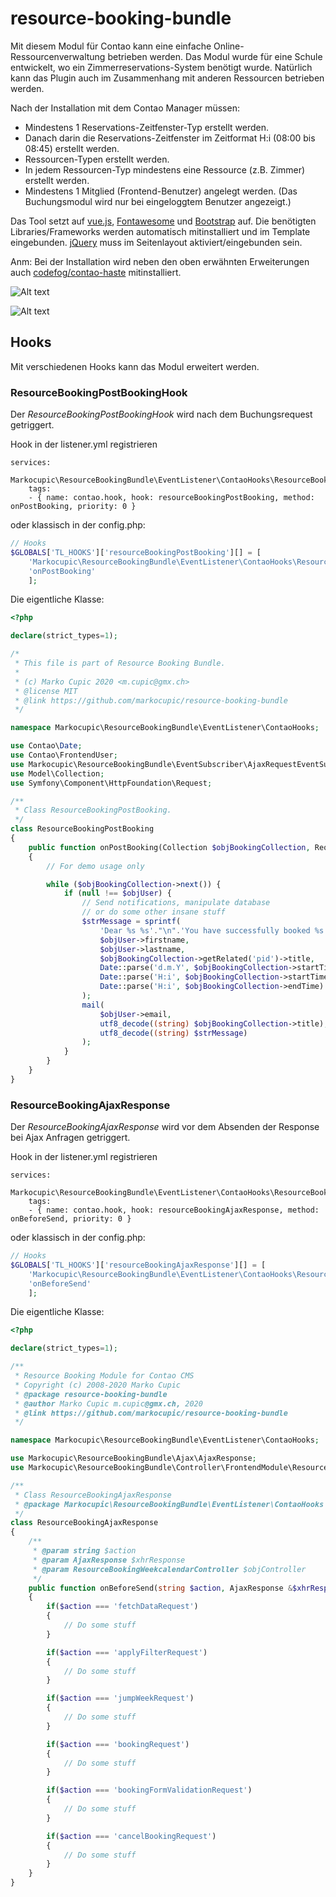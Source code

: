 # resource-booking-bundle
Mit diesem Modul für Contao kann eine einfache Online-Ressourcenverwaltung betrieben werden. 
Das Modul wurde für eine Schule entwickelt, wo ein Zimmerreservations-System benötigt wurde. Natürlich kann das Plugin auch im Zusammenhang mit anderen Ressourcen betrieben werden. 

Nach der Installation mit dem Contao Manager müssen:
* Mindestens 1 Reservations-Zeitfenster-Typ erstellt werden.
* Danach darin die Reservations-Zeitfenster im Zeitformat H:i (08:00 bis 08:45) erstellt werden.
* Ressourcen-Typen erstellt werden.
* In jedem Ressourcen-Typ mindestens eine Ressource (z.B. Zimmer) erstellt werden.
* Mindestens 1 Mitglied (Frontend-Benutzer) angelegt werden. (Das Buchungsmodul wird nur bei eingeloggtem Benutzer angezeigt.)

Das Tool setzt auf [vue.js](https://vuejs.org/), [Fontawesome](https://fontawesome.com/) und [Bootstrap](https://getbootstrap.com/) auf. Die benötigten Libraries/Frameworks werden automatisch mitinstalliert und im Template eingebunden.
[jQuery](https://jquery.com/) muss im Seitenlayout aktiviert/eingebunden sein.

Anm: Bei der Installation wird neben den oben erwähnten Erweiterungen auch [codefog/contao-haste](https://github.com/codefog/contao-haste) mitinstalliert.

![Alt text](src/Resources/public/screenshot/screenshot.png?raw=true "Buchungstool im Frontend-Ansicht")

![Alt text](src/Resources/public/screenshot/screenshot2.png?raw=true "Buchungstool im Frontend-Ansicht")

## Hooks
Mit verschiedenen Hooks kann das Modul erweitert werden.

### ResourceBookingPostBookingHook
Der *ResourceBookingPostBookingHook* wird nach dem Buchungsrequest getriggert. 

Hook in der listener.yml registrieren

```
services:
  Markocupic\ResourceBookingBundle\EventListener\ContaoHooks\ResourceBookingPostBooking:
    tags:
    - { name: contao.hook, hook: resourceBookingPostBooking, method: onPostBooking, priority: 0 }
```

oder klassisch in der config.php:

```php
// Hooks
$GLOBALS['TL_HOOKS']['resourceBookingPostBooking'][] = [
    'Markocupic\ResourceBookingBundle\EventListener\ContaoHooks\ResourceBookingPostBooking',
    'onPostBooking'
    ];
```

Die eigentliche Klasse:

```php
<?php

declare(strict_types=1);

/*
 * This file is part of Resource Booking Bundle.
 *
 * (c) Marko Cupic 2020 <m.cupic@gmx.ch>
 * @license MIT
 * @link https://github.com/markocupic/resource-booking-bundle
 */

namespace Markocupic\ResourceBookingBundle\EventListener\ContaoHooks;

use Contao\Date;
use Contao\FrontendUser;
use Markocupic\ResourceBookingBundle\EventSubscriber\AjaxRequestEventSubscriber;
use Model\Collection;
use Symfony\Component\HttpFoundation\Request;

/**
 * Class ResourceBookingPostBooking.
 */
class ResourceBookingPostBooking
{
    public function onPostBooking(Collection $objBookingCollection, Request $request, ?FrontendUser $objUser, AjaxRequestEventSubscriber $objAjaxRequestEventSubscriber): void
    {
        // For demo usage only

        while ($objBookingCollection->next()) {
            if (null !== $objUser) {
                // Send notifications, manipulate database
                // or do some other insane stuff
                $strMessage = sprintf(
                    'Dear %s %s'."\n".'You have successfully booked %s on %s from %s to %s.',
                    $objUser->firstname,
                    $objUser->lastname,
                    $objBookingCollection->getRelated('pid')->title,
                    Date::parse('d.m.Y', $objBookingCollection->startTime),
                    Date::parse('H:i', $objBookingCollection->startTime),
                    Date::parse('H:i', $objBookingCollection->endTime)
                );
                mail(
                    $objUser->email,
                    utf8_decode((string) $objBookingCollection->title),
                    utf8_decode((string) $strMessage)
                );
            }
        }
    }
}

```

### ResourceBookingAjaxResponse
Der *ResourceBookingAjaxResponse* wird vor dem Absenden der Response bei Ajax Anfragen getriggert. 

Hook in der listener.yml registrieren

```
services:
  Markocupic\ResourceBookingBundle\EventListener\ContaoHooks\ResourceBookingAjaxResponse:
    tags:
    - { name: contao.hook, hook: resourceBookingAjaxResponse, method: onBeforeSend, priority: 0 }
```

oder klassisch in der config.php:

```php
// Hooks
$GLOBALS['TL_HOOKS']['resourceBookingAjaxResponse'][] = [
    'Markocupic\ResourceBookingBundle\EventListener\ContaoHooks\ResourceBookingAjaxResponse',
    'onBeforeSend'
    ];
```

Die eigentliche Klasse:

```php
<?php

declare(strict_types=1);

/**
 * Resource Booking Module for Contao CMS
 * Copyright (c) 2008-2020 Marko Cupic
 * @package resource-booking-bundle
 * @author Marko Cupic m.cupic@gmx.ch, 2020
 * @link https://github.com/markocupic/resource-booking-bundle
 */

namespace Markocupic\ResourceBookingBundle\EventListener\ContaoHooks;

use Markocupic\ResourceBookingBundle\Ajax\AjaxResponse;
use Markocupic\ResourceBookingBundle\Controller\FrontendModule\ResourceBookingWeekcalendarController;

/**
 * Class ResourceBookingAjaxResponse
 * @package Markocupic\ResourceBookingBundle\EventListener\ContaoHooks
 */
class ResourceBookingAjaxResponse
{
    /**
     * @param string $action
     * @param AjaxResponse $xhrResponse
     * @param ResourceBookingWeekcalendarController $objController
     */
    public function onBeforeSend(string $action, AjaxResponse &$xhrResponse, ResourceBookingWeekcalendarController $objController): void
    {
        if($action === 'fetchDataRequest')
        {
            // Do some stuff
        }

        if($action === 'applyFilterRequest')
        {
            // Do some stuff
        }

        if($action === 'jumpWeekRequest')
        {
            // Do some stuff
        }

        if($action === 'bookingRequest')
        {
            // Do some stuff
        }

        if($action === 'bookingFormValidationRequest')
        {
            // Do some stuff
        }

        if($action === 'cancelBookingRequest')
        {
            // Do some stuff
        }
    }
}
```
